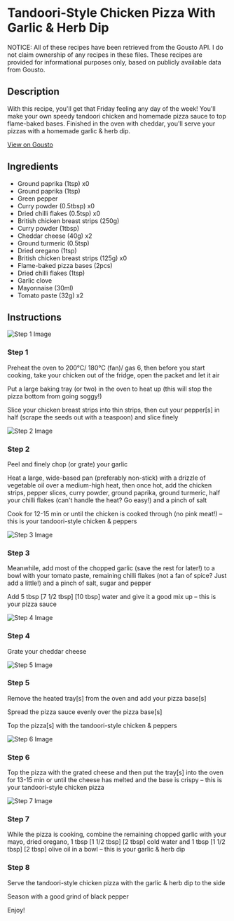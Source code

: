 # Tandoori-Style Chicken Pizza With Garlic & Herb Dip

NOTICE: All of these recipes have been retrieved from the Gousto API. I do not claim ownership of any recipes in these files. These recipes are provided for informational purposes only, based on publicly available data from Gousto.

## Description

With this recipe, you'll get that Friday feeling any day of the week! You'll make your own speedy tandoori chicken and homemade pizza sauce to top flame-baked bases. Finished in the oven with cheddar, you'll serve your pizzas with a homemade garlic & herb dip.

[View on Gousto](https://www.gousto.co.uk/recipes/cookbook/tandoori-chicken-pizza-with-garlic-herb-dip)

## Ingredients

- Ground paprika (1tsp) x0
- Ground paprika (1tsp)
- Green pepper
- Curry powder (0.5tbsp) x0
- Dried chilli flakes (0.5tsp) x0
- British chicken breast strips (250g)
- Curry powder (1tbsp)
- Cheddar cheese (40g) x2
- Ground turmeric (0.5tsp)
- Dried oregano (1tsp)
- British chicken breast strips (125g) x0
- Flame-baked pizza bases (2pcs)
- Dried chilli flakes (1tsp)
- Garlic clove
- Mayonnaise (30ml)
- Tomato paste (32g) x2

## Instructions

![Step 1 Image](https://production-media.gousto.co.uk/cms/recipe-step-image/2220-step-1-x200.jpg)

### Step 1

Preheat the oven to 200°C/ 180°C (fan)/ gas 6, then before you start cooking, take your chicken out of the fridge, open the packet and let it air

Put a large baking tray (or two) in the oven to heat up (this will stop the pizza bottom from going soggy!)

Slice your chicken breast strips into thin strips, then cut your pepper[s] in half (scrape the seeds out with a teaspoon) and slice finely

![Step 2 Image](https://production-media.gousto.co.uk/cms/recipe-step-image/2220-step-2-x200.jpg)

### Step 2

Peel and finely chop (or grate) your garlic

Heat a large, wide-based pan (preferably non-stick) with a drizzle of vegetable oil over a medium-high heat, then once hot, add the chicken strips, pepper slices, curry powder, ground paprika, ground turmeric, half your chilli flakes (can't handle the heat? Go easy!) and a pinch of salt

Cook for 12-15 min or until the chicken is cooked through (no pink meat!) – this is your tandoori-style chicken & peppers

![Step 3 Image](https://production-media.gousto.co.uk/cms/recipe-step-image/2220-step-3-x200.jpg)

### Step 3

Meanwhile, add most of the chopped garlic (save the rest for later!) to a bowl with your tomato paste, remaining chilli flakes (not a fan of spice? Just add a little!) and a pinch of salt, sugar and pepper

Add 5<span class="text-danger"> </span>tbsp<span class="text-purple"> [7 1/2 tbsp]</span> <span class="text-danger">[10 tbsp]</span> water and give it a good mix up – this is your pizza sauce

![Step 4 Image](https://production-media.gousto.co.uk/cms/recipe-step-image/2220-step-4-x200.jpg)

### Step 4

Grate your cheddar cheese

![Step 5 Image](https://production-media.gousto.co.uk/cms/recipe-step-image/2220-step-5-x200.jpg)

### Step 5

Remove the heated tray[s] from the oven and add your pizza base[s]

Spread the pizza sauce evenly over the pizza base[s]

Top the pizza[s] with the tandoori-style chicken & peppers

![Step 6 Image](https://production-media.gousto.co.uk/cms/recipe-step-image/2220-step-6-x200.jpg)

### Step 6

Top the pizza with the grated cheese and then put the tray[s] into the oven for 13-15 min or until the cheese has melted and the base is crispy – this is your tandoori-style chicken pizza

![Step 7 Image](https://production-media.gousto.co.uk/cms/recipe-step-image/2220-step-7-x200.jpg)

### Step 7

While the pizza is cooking, combine the remaining chopped garlic with your mayo, dried oregano, 1 tbsp<span class="text-purple"> [1 1/2 tbsp] </span><span class="text-danger">[2 tbsp]</span> cold water and 1<span class="text-danger"> </span>tbsp<span class="text-purple"> [1 1/2 tbsp] </span><span class="text-danger">[2 tbsp]</span> olive oil in a bowl – this is your garlic & herb dip

### Step 8

Serve the tandoori-style chicken pizza with the garlic & herb dip to the side

Season with a good grind of black pepper

Enjoy!

